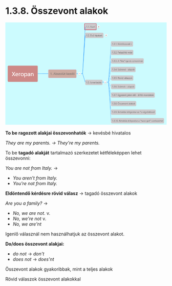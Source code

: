 # 1.3.8. Összevont alakok

![1.3](images/1.3.png)

**To be ragozott alakjai összevonhatók** -> kevésbé hivatalos

*They are my parents. -> They're my parents.*

To be **tagadó alakját** tartalmazó szerkezetet kétféleképpen lehet összevonni:

*You are not from Italy.* ->

* *You aren't from Italy.*
* *You're not from Italy.*

**Eldöntendő kérdésre rövid válasz** -> tagadó összevont alakok

*Are you a family?* ->

* *No, we are not.* v.
* *No, we're not* v.
* *No, we are'nt*

Igenlő válasznál nem használhatjuk az összevont alakot.

**Do/does összevont alakjai:**

* *do not* -> *don't*
* *does not* -> *does'nt*

Összevont alakok gyakoribbak, mint a teljes alakok

Rövid válaszok összevont alakokkal
